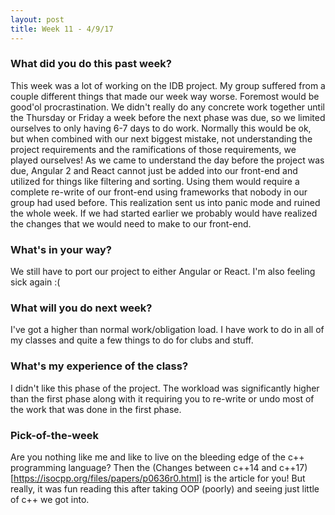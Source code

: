 ```yaml
---
layout: post
title: Week 11 - 4/9/17
---
```


### What did you do this past week?
This week was a lot of working on the IDB project. My group suffered from a couple different things that made our week way worse. Foremost would be good'ol procrastination. We didn't really do any concrete work together until the Thursday or Friday a week before the next phase was due, so we limited ourselves to only having 6-7 days to do work. Normally this would be ok, but when combined with our next biggest mistake, not understanding the project requirements and the ramifications of those requirements, we played ourselves! As we came to understand the day before the project was due, Angular 2 and React cannot just be added into our front-end and utilized for things like filtering and sorting. Using them would require a complete re-write of our front-end using frameworks that nobody in our group had used before. This realization sent us into panic mode and ruined the whole week. If we had started earlier we probably would have realized the changes that we would need to make to our front-end.

### What's in your way?
We still have to port our project to either Angular or React. I'm also feeling sick again :(

### What will you do next week?
I've got a higher than normal work/obligation load. I have work to do in all of my classes and quite a few things to do for clubs and stuff.

### What's my experience of the class?
I didn't like this phase of the project. The workload was significantly higher than the first phase along with it requiring you to re-write or undo most of the work that was done in the first phase.

### Pick-of-the-week
Are you nothing like me and like to live on the bleeding edge of the c++ programming language? Then the (Changes between c++14 and c++17)[https://isocpp.org/files/papers/p0636r0.html] is the article for you! But really, it was fun reading this after taking OOP (poorly) and seeing just little of c++ we got into.
